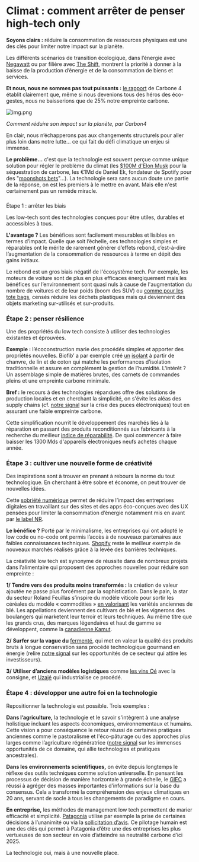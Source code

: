 # Climat : comment arrêter de penser high-tech only

**Soyons clairs :** réduire la consommation de ressources physiques est une des clés pour limiter notre impact sur la planète.

Les différents scénarios de transition écologique, dans l’énergie avec [Negawatt](https://negawatt.org/) ou par filière avec [The Shift](https://theshiftproject.org/), montrent la priorité à donner à la baisse de la production d’énergie et de la consommation de biens et services.

**Et nous, nous ne sommes pas tout puissants :** [le rapport](https://www.carbone4.com/wp-content/uploads/2019/06/Publication-Carbone-4-Faire-sa-part-pouvoir-responsabilite-climat.pdf) de Carbone 4 établit clairement que, même si nous devenions tous des héros des éco-gestes, nous ne baisserions que de 25% notre empreinte carbone.

![img.png](https://mcusercontent.com/bf57291e7873c25f0d0dd44df/images/8ca096e9-f29d-5dab-e0e9-304db80d1122.png)

_Comment réduire son impact sur la planète, par Carbon4_

En clair, nous n’échapperons pas aux changements structurels pour aller plus loin dans notre lutte… ce qui fait du défi climatique un enjeu si immense.

**Le problème...** c'est que la technologie est souvent perçue comme unique solution pour régler le problème du climat (les [$100M d'Elon Musk](https://www.xprize.org/prizes/elonmusk) pour la séquestration de carbone, les €1Md de Daniel Ek, fondateur de Spotify pour des "[moonshots bets](https://www.cnbc.com/2020/09/24/spotify-ceo-to-invest-over-1-billion-for-moonshot-bets-in-europe.html)"...). La technologie sera sans aucun doute une partie de la réponse, on est les premiers à le mettre en avant. Mais elle n'est certainement pas un remède miracle.

###

Étape 1 : arrêter les biais

Les low-tech sont des technologies conçues pour être utiles, durables et accessibles à tous.

**L'avantage ?** Les bénéfices sont facilement mesurables et lisibles en termes d’impact. Quelle que soit l’échelle, ces technologies simples et réparables ont le mérite de rarement générer d’effets rebond, c’est-à-dire l’augmentation de la consommation de ressources à terme en dépit des gains initiaux.

Le rebond est un gros biais négatif de l'écosystème tech. Par exemple, les moteurs de voiture sont de plus en plus efficaces énergiquement mais les bénéfices sur l’environnement sont quasi nuls à cause de l'augmentation du nombre de voitures et de leur poids (boom des SUV) ou [comme pour les tote bags](https://www.numerama.com/sciences/384863-les-tote-bags-sont-ils-vraiment-plus-ecologiques-que-les-sacs-en-plastique.html), censés réduire les déchets plastiques mais qui deviennent des objets marketing sur-utilisés et sur-produits.

### Étape 2 : penser résilience

Une des propriétés du low tech consiste à utiliser des technologies existantes et éprouvées.

**Exemple :** l’écoconstruction marie des procédés simples et apporter des propriétés nouvelles. Biofib’ a par exemple créé [un](https://www.biofib.com/) [isolant](https://www.biofib.com/) à partir de chanvre, de lin et de coton qui matche les performances d’isolation traditionnelle et assure en complément la gestion de l’humidité. L'intérêt ? Un assemblage simple de matières brutes, des carnets de commandes pleins et une empreinte carbone minimale.

**Bref :** le recours à des technologies répandues offre des solutions de production locales et en cherchant la simplicité, on s'évite les aléas des supply chains (cf. [notre signal](https://www.themagma.co/signaux-faibles/3-lecons-et-opportunites-a-tirer-de-la-penurie-de-puces-electroniques-pour-nos-supply-chains/) sur la crise des puces éléctroniques) tout en assurant une faible empreinte carbone.

Cette simplification nourrit le développement des marchés liés à la réparation en passant des produits reconditionnés aux fabricants à la recherche du meilleur [indice de réparabilité](https://www.indicereparabilite.fr/). De quoi commencer à faire baisser les 1300 Mds d'appareils électroniques neufs achetés chaque année.

### Étape 3 : cultiver une nouvelle forme de créativité

Des inspirations sont à trouver en prenant à rebours la norme du tout technologique. En cherchant à être sobre et économe, on peut trouver de nouvelles idées.

Cette [sobriété numérique](https://theshiftproject.org/wp-content/uploads/2020/10/Deployer-la-sobriete-numerique_Resume_ShiftProject.pdf) permet de réduire l’impact des entreprises digitales en travaillant sur des sites et des apps éco-conçues avec des UX pensées pour limiter la consommation d’énergie notamment mis en avant par [le label NR](https://label-nr.fr/).

**Le bénéfice ?** Porté par le minimalisme, les entreprises qui ont adopté le low code ou no-code ont permis l’accès à de nouveaux partenaires aux faibles connaissances techniques. [Shopify](https://www.shopify.com/) reste le meilleur exemple de nouveaux marchés réalisés grâce à la levée des barrières techniques.

La créativité low tech est synonyme de réussite dans de nombreux projets dans l’alimentaire qui proposent des approches nouvelles pour réduire son empreinte :

**1/** **Tendre vers des produits moins transformés :** la création de valeur ajoutée ne passe plus forcément par la sophistication. Dans le pain, la star du secteur Roland Feuillas s’inspire du modèle viticole pour sortir les céréales du modèle « commodities » [en valorisant](https://www.farinesdemeule.com/achat/cat-masterclass-replays-faisons-le-59.html) les variétés anciennes de blé. Les appellations deviennent des cultivars de blé et les vignerons des boulangers qui marketent leur terroir et leurs techniques. Au même titre que les grands crus, des marques légendaires et haut de gamme se développent, comme la [canadienne Kamut](https://www.kamut.com/).

**2/** **Surfer sur la vague du** [fermenté](https://www.themagma.co/signaux-faibles/specials-kombucha/), qui met en valeur la qualité des produits bruts à longue conservation sans procédé technologique gourmand en énergie (relire [notre signal](https://www.themagma.co/signaux-faibles/comment-la-fermentation-peut-nous-aider-a-reduire-lempreinte-environnementale-de-lalimentation-du-futur/) sur les opportunités de ce secteur qui attire les investisseurs).

**3/** **Utiliser d’anciens modèles logistiques** comme [les vins Oé](https://oeforgood.com/) avec la consigne, et [Uzajé](https://uzaje.com/index.php/fr/) qui industrialise ce procédé.

### Étape 4 : développer une autre foi en la technologie

Repositionner la technologie est possible. Trois exemples :

**Dans l’agriculture,** la technologie et le savoir s'intègrent à une analyse holistique incluant les aspects économiques, environnementaux et humains. Cette vision a pour conséquence le retour réussi de certaines pratiques anciennes comme le pastoralisme et l'éco-pâturage ou des approches plus larges comme l’agriculture régénératrice ([notre signal](https://www.themagma.co/signaux-faibles/envie-daccelerer-la-transition-ecologique-lancez-vous-dans-lagriculture-regeneratrice/) sur les immenses opportunités de ce domaine, qui allie technologies et pratiques ancestrales).

**Dans les environnements scientifiques,** on évite depuis longtemps le réflexe des outils techniques comme solution universelle. En pensant les processus de décision de manière horizontale à grande échelle, le [GIEC](https://www.ipcc.ch/languages-2/francais/) a réussi à agréger des masses importantes d’informations sur la base du consensus. Cela a transformé la compréhension des enjeux climatiques en 20 ans, servant de socle à tous les changements de paradigme en cours.

**En entreprise,** les méthodes de management low tech permettent de marier efficacité et simplicité. [Patagonia](https://eu.patagonia.com/fr/fr/activism/) utilise par exemple la prise de certaines décisions à l’unanimité ou via la [sollicitation d’avis](https://fr.reinventingorganizationswiki.com/theory/decision-making/). Ce pilotage humain est une des clés qui permet à Patagonia d’être une des entreprises les plus vertueuses de son secteur en voie d’atteindre sa neutralité carbone d’ici 2025.

La technologie oui, mais à une nouvelle place.
